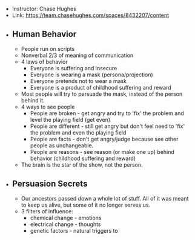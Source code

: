 - Instructor: Chase Hughes
- Link: https://team.chasehughes.com/spaces/8432207/content
- ## Human Behavior
	- People run on scripts
	- Nonverbal 2/3 of meaning of communication
	- 4 laws of behavior
		- Everyone is suffering and insecure
		- Everyone is wearing a mask (persona/projection)
		- Everyone pretends not to wear a mask
		- Everyone is a product of childhood suffering and reward
	- Most people will try to persuade the mask, instead of the person behind it.
	- 4 ways to see people
		- People are broken - get angry and try to 'fix' the problem and level the playing field (get even)
		- People are different - still get angry but don't feel need to 'fix' the problem and even the playing field
		- People are facts - don't get angry/judge because see other people as unchangeable.
		- People are reasons - see reason (or make one up) behind behavior (childhood suffering and reward)
	- The brain is the star of the show, not the person.
- ## Persuasion Secrets
	- Our ancestors passed down a whole lot of stuff. All of it was meant to keep us alive, but some of it no longer serves us.
	- 3 filters of influence:
		- chemical change - emotions
		- electrical change - thoughts
		- genetic factors - natural triggers to